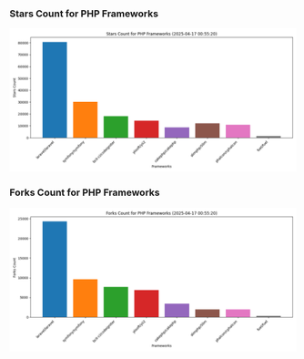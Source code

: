 ### Stars Count for PHP Frameworks

![Stars Chart](./archive/charts/20250417005520_stars_count.png)

### Forks Count for PHP Frameworks

![Forks Chart](./archive/charts/20250417005520_forks_count.png)

